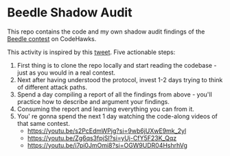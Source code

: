 # Beedle Shadow Audit

This repo contains the code and my own shadow audit findings of the [Beedle contest](https://www.codehawks.com/contests/clkbo1fa20009jr08nyyf9wbx) on CodeHawks.

This activity is inspired by this [tweet](https://twitter.com/i/bookmarks/all?post_id=1786360157338747287). Five actionable steps:

1. First thing is to clone the repo locally and start reading the codebase - just as you would in a real contest.
2. Next after having understood the protocol, invest 1-2 days trying to think of different attack paths.
3. Spend a day compiling a report of all the findings from above - you'll practice how to describe and argument your findings.
4. Consuming the report and learning everything you can from it.
5. You' re gonna spend the next 1 day watching the code-along videos of that same contest.
	- https://youtu.be/s2PcEdmWPjg?si=9wb6jUXwE9mk_2yl
	- https://youtu.be/Zg6qs3fpjSI?si=yUj-CfY5F23K_Qqz
	- https://youtu.be/i7pi0JmOmi8?si=OGW9UDR04HshrhVg

